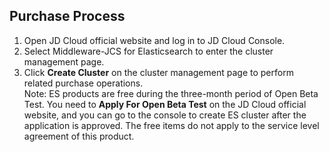## Purchase Process
1. 	Open JD Cloud official website and log in to JD Cloud Console.</br>
2. 	Select Middleware-JCS for Elasticsearch to enter the cluster management page.</br>
3. 	Click **Create Cluster** on the cluster management page to perform related purchase operations.</br>
Note: ES products are free during the three-month period of Open Beta Test. You need to **Apply For Open Beta Test** on the JD Cloud official website, and you can go to the console to create ES cluster after the application is approved. The free items do not apply to the service level agreement of this product.

